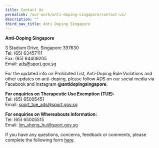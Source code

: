 ```yaml
---
title: Contact Us
permalink: /our-work/anti-doping-singapore/contact-us/
description: ""
third_nav_title: Anti Doping Singapore
---
```

**Anti-Doping Singapore**

3 Stadium Drive, Singapore 397630
<br>
Tel: (65) 63457111
<br>
Fax: (65) 64409205
<br>
Email:&nbsp;[ads@sport.gov.sg](mailto:ads@sport.gov.sg)

For the updated info on Prohibited List, Anti-Doping Rule Violations and other updates on anti-doping, please follow ADS on our social media via Facebook and Instagram **@antidopingsingapore**.&nbsp;

**For enquiries on Therapeutic Use Exemption (TUE):**
<br>
Tel: (65) 65005451
<br>
Email:&nbsp;[sport_tue_ads@sport.gov.sg](mailto:sport_tue_ads@sport.gov.sg)

**For enquiries on Whereabouts Information:**
<br>
Tel: (65) 65005515
<br>
Email:&nbsp;[lim_sheng_hui@sport.gov.sg](mailto:lim_sheng_hui@sport.gov.sg)

If you have any questions, concerns, feedback or comments, please complete the following form [here](https://members.myactivesg.com/feedback).